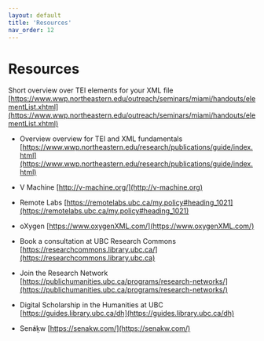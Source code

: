 ```yaml
---
layout: default
title: 'Resources'
nav_order: 12
---
```


# Resources

Short overview over TEI elements for your XML file [https://www.wwp.northeastern.edu/outreach/seminars/miami/handouts/elementList.xhtml](https://www.wwp.northeastern.edu/outreach/seminars/miami/handouts/elementList.xhtml)
- Overview overview for TEI and XML fundamentals [https://www.wwp.northeastern.edu/research/publications/guide/index.html](https://www.wwp.northeastern.edu/research/publications/guide/index.html)

- V Machine [http://v-machine.org/](http://v-machine.org)
- Remote Labs [https://remotelabs.ubc.ca/my.policy#heading_1021](https://remotelabs.ubc.ca/my.policy#heading_1021)
- oXygen [https://www.oxygenXML.com/](https://www.oxygenXML.com/)


- Book a consultation at UBC Research Commons
[https://researchcommons.library.ubc.ca/](https://researchcommons.library.ubc.ca)

- Join the Research Network
[https://publichumanities.ubc.ca/programs/research-networks/](https://publichumanities.ubc.ca/programs/research-networks/)

- Digital Scholarship in the Humanities at UBC
[https://guides.library.ubc.ca/dh](https://guides.library.ubc.ca/dh)

- Sen̓áḵw [https://senakw.com/](https://senakw.com/)
